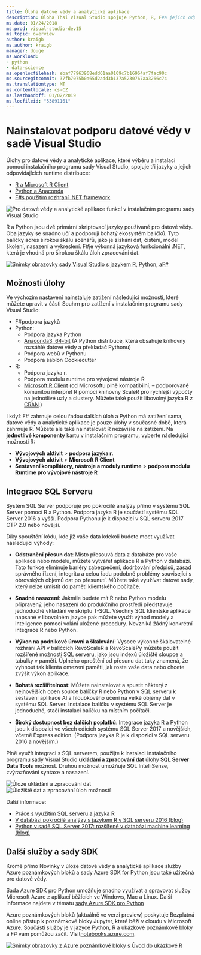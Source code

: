 ```yaml
---
title: Úloha datové vědy a analytické aplikace
description: Úloha Thsi Visual Studio spojuje Python, R, F#a jejich odpovídajících runtime distribuce, včetně Anaconda.
ms.date: 01/24/2018
ms.prod: visual-studio-dev15
ms.topic: overview
author: kraigb
ms.author: kraigb
manager: douge
ms.workload:
- python
- data-science
ms.openlocfilehash: ebaf77963968edd61aa0109c7b16964af7fac90c
ms.sourcegitcommit: 37fb7075b0a65d2add3b137a5230767aa3266c74
ms.translationtype: MT
ms.contentlocale: cs-CZ
ms.lasthandoff: 01/02/2019
ms.locfileid: "53891161"
---
```

# <a name="install-data-science-support-in-visual-studio"></a>Nainstalovat podporu datové vědy v sadě Visual Studio

Úlohy pro datové vědy a analytické aplikace, které výběru a instalaci pomocí instalačního programu sady Visual Studio, spojuje tři jazyky a jejich odpovídajících runtime distribuce:

- [R a Microsoft R Client](../rtvs/index.md)
- [Python a Anaconda](../python/overview-of-python-tools-for-visual-studio.md)
- [F#s použitím rozhraní .NET framework](/dotnet/fsharp/)

![Pro datové vědy a analytické aplikace funkcí v instalačním programu sady Visual Studio](media/data-science-workload.png)

R a Python jsou dvě primární skriptovací jazyky používané pro datové vědy. Oba jazyky se snadno učí a podporují bohatý ekosystém balíčků. Tyto balíčky adres širokou škálu scénářů, jako je získání dat, čištění, model školení, nasazení a vykreslení. F#je výkonná jazyková funkcionální .NET, která je vhodná pro širokou škálu úloh zpracování dat.

<!--Note link on the image because this one is large -->
[![Snímky obrazovky sady Visual Studio s jazykem R, Python, aF#](media/data-science-workload-screens.png)](media/data-science-workload-screens.png#lightbox)

## <a name="workload-options"></a>Možnosti úlohy

Ve výchozím nastavení nainstaluje zatížení následující možnosti, které můžete upravit v části Souhrn pro zatížení v instalačním programu sady Visual Studio:

- F#podpora jazyků
- Python:
  - Podpora jazyka Python
  - [Anaconda3, 64-bit](https://www.continuum.io) (A Python distribuce, která obsahuje knihovny rozsáhlé datové vědy a překladač Pythonu)
  - Podpora webů v Pythonu
  - Podpora šablon Cookiecutter
- R:
  - Podpora jazyka r.
  - Podpora modulu runtime pro vývojové nástroje R
  - [Microsoft R Client](/machine-learning-server/r-client/what-is-microsoft-r-client) (od Microsoftu plně kompatibilní, – podporované komunitou interpret R pomocí knihovny ScaleR pro rychlejší výpočty na jednotlivé uzly a clustery. Můžete také použít libovolný jazyka R z [CRAN](https://cran.r-project.org/).)

I když F# zahrnuje celou řadou dalších úloh a Python má zatížení sama, datové vědy a analytické aplikace je pouze úlohy v současné době, která zahrnuje R. Můžete ale také nainstalovat R nezávisle na zatížení. Na **jednotlivé komponenty** kartu v instalačním programu, vyberte následující možnosti R:

- **Vývojových aktivit** > **podpora jazyka r.**
- **Vývojových aktivit** > **Microsoft R Client**
- **Sestavení kompilátory, nástroje a moduly runtime** > **podpora modulu Runtime pro vývojové nástroje R**

## <a name="sql-server-integration"></a>Integrace SQL Serveru

Systém SQL Server podporuje pro pokročilé analýzy přímo v systému SQL Server pomocí R a Python. Podpora jazyka R je součástí systému SQL Server 2016 a vyšší. Podpora Pythonu je k dispozici v SQL serveru 2017 CTP 2.0 nebo novější.

Díky spouštění kódu, kde již vaše data kdekoli budete moct využívat následující výhody:

- **Odstranění přesun dat**: Místo přesouvá data z databáze pro vaše aplikace nebo modelu, můžete vytvářet aplikace R a Python v databázi. Tato funkce eliminuje bariéry zabezpečení, dodržování předpisů, zásad správného řízení, integritu a celou řadu podobné problémy související s obrovských objemů dat po přesunutí. Můžete také využívat datové sady, který nelze umístit do paměti klientského počítače.

- **Snadné nasazení**: Jakmile budete mít R nebo Python modelu připravený, jeho nasazení do produkčního prostředí představuje jednoduché vkládání ve skriptu T-SQL. Všechny SQL klientské aplikace napsané v libovolném jazyce pak můžete využít výhod modely a inteligence pomocí volání uložené procedury. Nevzniká žádný konkrétní integrace R nebo Python.

- **Výkon na podnikové úrovni a škálování**: Vysoce výkonné škálovatelné rozhraní API v balíčcích RevoScaleR a RevoScalePy můžete použít rozšířené možnosti SQL serveru, jako jsou indexů úložiště sloupce a tabulky v paměti. Úplného oproštění od přesunu dat taky znamená, že vyhnout tak klienta omezení paměti, jak roste vaše data nebo chcete zvýšit výkon aplikace.

- **Bohatá rozšiřitelnost**: Můžete nainstalovat a spustit některý z nejnovějších open source balíčky R nebo Python v SQL serveru k sestavení aplikace AI a hloubkového učení na velké objemy dat v systému SQL Server. Instalace balíčku v systému SQL Server je jednoduché, stačí instalaci balíčku na místním počítači.

- **Široký dostupnost bez dalších poplatků**: Integrace jazyka R a Python jsou k dispozici ve všech edicích systému SQL Server 2017 a novějších, včetně Express edition. (Podpora jazyka R je k dispozici v SQL serveru 2016 a novějším.)

Plně využít integraci s SQL serverem, použijte k instalaci instalačního programu sady Visual Studio **ukládání a zpracování dat** úlohy **SQL Server Data Tools** možnost. Druhou možnost umožňuje SQL IntelliSense, zvýrazňování syntaxe a nasazení.

![Úloze ukládání a zpracování dat](media/data-storage-workload.png) &nbsp;&nbsp;&nbsp;&nbsp; ![Úložiště dat a zpracování úloh možností](media/data-storage-workload-options.png)

Další informace:

- [Práce s využitím SQL serveru a jazyka R](integrating-sql-server-with-r.md)
- [V databázi pokročilé analýzy s jazykem R v SQL serveru 2016 (blog)](https://blogs.technet.microsoft.com/dataplatforminsider/2016/03/29/in-database-advanced-analytics-with-r-in-sql-server-2016/)
- [Python v sadě SQL Server 2017: rozšířené v databázi machine learning (blog)](https://blogs.technet.microsoft.com/dataplatforminsider/2017/04/19/python-in-sql-server-2017-enhanced-in-database-machine-learning/)

## <a name="additional-services-and-sdks"></a>Další služby a sady SDK

Kromě přímo Novinky v úloze datové vědy a analytické aplikace služby Azure poznámkových bloků a sady Azure SDK for Python jsou také užitečná pro datové vědy.

Sada Azure SDK pro Python umožňuje snadno využívat a spravovat služby Microsoft Azure z aplikací běžících ve Windows, Mac a Linux. Další informace najdete v tématu [sady Azure SDK pro Python](../python/azure-sdk-for-python.md)

Azure poznámkových bloků (aktuálně ve verzi preview) poskytuje Bezplatná online přístup k poznámkové bloky Jupyter, které běží v cloudu v Microsoft Azure. Součástí služby je v jazyce Python, R a ukázkové poznámkové bloky a F# vám pomůžou začít. Visit[notebooks.azure.com](https://notebooks.azure.com/).

<!--Note link on the image because this one is large -->
[![Snímky obrazovky z Azure poznámkové bloky s Úvod do ukázkové R](media/data-science-workload-notebooks.png)](media/data-science-workload-notebooks.png#lightbox)
